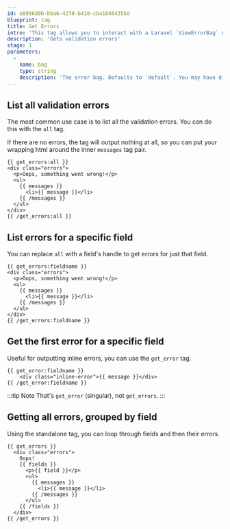 ```yaml
---
id: e8956d9b-bba6-4270-b410-cba1046435bd
blueprint: tag
title: Get Errors
intro: 'This tag allows you to interact with a Laravel `ViewErrorBag` object to output validation errors.'
description: 'Gets validation errors'
stage: 1
parameters:
  -
    name: bag
    type: string
    description: 'The error bag. Defaults to `default`. You may have differently named bags if you have multiple forms on a page.'
---
```

## List all validation errors

The most common use case is to list all the validation errors. You can do this with the `all` tag.

If there are no errors, the tag will output nothing at all, so you can put your wrapping html around the inner `messages` tag pair.

```
{{ get_errors:all }}
<div class="errors">
  <p>Oops, something went wrong!</p>
  <ul>
    {{ messages }}
      <li>{{ message }}</li>
    {{ /messages }}
  </ul>
</div>
{{ /get_errors:all }}
```

## List errors for a specific field

You can replace `all` with a field's handle to get errors for just that field.

```
{{ get_errors:fieldname }}
<div class="errors">
  <p>Oops, something went wrong!</p>
  <ul>
    {{ messages }}
      <li>{{ message }}</li>
    {{ /messages }}
  </ul>
</div>
{{ /get_errors:fieldname }}
```

## Get the first error for a specific field
Useful for outputting inline errors, you can use the `get_error` tag.

```
{{ get_error:fieldname }}
    <div class="inline-error">{{ message }}</div>
{{ /get_error:fieldname }}
```

:::tip Note
That's `get_error` (singular), not `get_errors`.
:::


## Getting all errors, grouped by field

Using the standalone tag, you can loop through fields and then their errors.

```
{{ get_errors }}
  <div class="errors">
    Oops!
    {{ fields }}
      <p>{{ field }}</p>
      <ul>
        {{ messages }}
          <li>{{ message }}</li>
        {{ /messages }}
      </ul>
    {{ /fields }}
  </div>
{{ /get_errors }}
```
